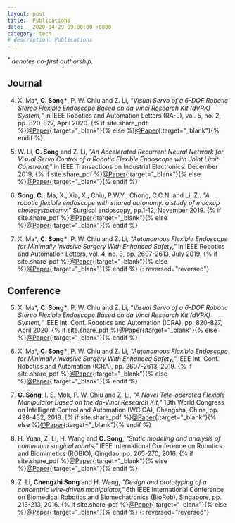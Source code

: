 ```yaml
---
layout: post
title:  Publications
date:   2020-04-29 09:00:00 +0800
category: tech
# description: Publications
---
```


_<sup>\*</sup> denotes co-first authorship._

## Journal

4. X. Ma\*, **C. Song\***, P. W. Chiu and Z. Li, *"Visual Servo of a 6-DOF Robotic Stereo Flexible Endoscope Based on da Vinci Research Kit (dVRK) System,"* in IEEE Robotics and Automation Letters (RA-L), vol. 5, no. 2, pp. 820-827, April 2020.
{% if site.share_pdf %}[@Paper]({{site.url}}/blog_tech/tech-doc/publs/2020_icra_ral.pdf){:target="_blank"}{% else %}[@Paper](https://ieeexplore.ieee.org/abstract/document/8959288){:target="_blank"}{% endif %}

1. W. Li, **C. Song** and Z. Li, *"An Accelerated Recurrent Neural Network for Visual Servo Control of a Robotic Flexible Endoscope with Joint Limit Constraint,"* in IEEE Transactions on Industrial Electronics. December 2019.
{% if site.share_pdf %}[@Paper]({{site.url}}/blog_tech/tech-doc/publs/2019_tie.pdf){:target="_blank"}{% else %}[@Paper](https://ieeexplore.ieee.org/abstract/document/8936533){:target="_blank"}{% endif %}

2. **Song, C.**, Ma, X., Xia, X., Chiu, P.W.Y., Chong, C.C.N. and Li, Z.. *"A robotic flexible endoscope with shared autonomy: a study of mockup cholecystectomy."* Surgical endoscopy, pp.1-12, November 2019.
{% if site.share_pdf %}[@Paper]({{site.url}}/blog_tech/tech-doc/publs/2019_SE.pdf){:target="_blank"}{% else %}[@Paper](https://link.springer.com/article/10.1007/s00464-019-07241-8){:target="_blank"}{% endif %}

1. X. Ma\*, **C. Song\***, P. W. Chiu and Z. Li, *"Autonomous Flexible Endoscope for Minimally Invasive Surgery With Enhanced Safety,"* in IEEE Robotics and Automation Letters, vol. 4, no. 3, pp. 2607-2613, July 2019.
{% if site.share_pdf %}[@Paper]({{site.url}}/blog_tech/tech-doc/publs/2019_icra_ral.pdf){:target="_blank"}{% else %}[@Paper](https://ieeexplore.ieee.org/abstract/document/8627918){:target="_blank"}{% endif %}
{: reversed="reversed"}

## Conference

5. X. Ma\*, **C. Song\***, P. W. Chiu and Z. Li, *"Visual Servo of a 6-DOF Robotic Stereo Flexible Endoscope Based on da Vinci Research Kit (dVRK) System,"* IEEE Int. Conf. Robotics and Automation (ICRA), pp. 820-827, April 2020.
{% if site.share_pdf %}[@Paper]({{site.url}}/blog_tech/tech-doc/publs/2020_icra_ral.pdf){:target="_blank"}{% else %}[@Paper](https://ieeexplore.ieee.org/abstract/document/8959288){:target="_blank"}{% endif %}

4. X. Ma\*, **C. Song\***, P. W. Chiu and Z. Li, *"Autonomous Flexible Endoscope for Minimally Invasive Surgery With Enhanced Safety,"* IEEE Int. Conf. Robotics and Automation (ICRA), pp. 2607-2613, 2019.
{% if site.share_pdf %}[@Paper]({{site.url}}/blog_tech/tech-doc/publs/2019_icra_ral.pdf){:target="_blank"}{% else %}[@Paper](https://ieeexplore.ieee.org/abstract/document/8627918){:target="_blank"}{% endif %}

3. **C. Song**, I. S. Mok, P. W. Chiu and Z. Li, *"A Novel Tele-operated Flexible Manipulator Based on the da-Vinci Research Kit,"* 13th World Congress on Intelligent Control and Automation (WCICA), Changsha, China, pp. 428-432, 2018.
{% if site.share_pdf %}[@Paper]({{site.url}}/blog_tech/tech-doc/publs/2018_wcica.pdf){:target="_blank"}{% else %}[@Paper](http://ieeexplore.ieee.org/document/7139302/){:target="_blank"}{% endif %}

1. H. Yuan, Z. Li, H. Wang and **C. Song**, *"Static modeling and analysis of continuum surgical robots,"* IEEE International Conference on Robotics and Biomimetics (ROBIO), Qingdao, pp. 265-270, 2016.
{% if site.share_pdf %}[@Paper]({{site.url}}/blog_tech/tech-doc/publs/2016_robio.pdf){:target="_blank"}{% else %}[@Paper](https://ieeexplore.ieee.org/abstract/document/7866333){:target="_blank"}{% endif %}

1. Z. Li, **Chengzhi Song** and H. Wang, *"Design and prototyping of a concentric wire-driven manipulator,"* 6th IEEE International Conference on Biomedical Robotics and Biomechatronics (BioRob), Singapore, pp. 213-213, 2016.
{% if site.share_pdf %}[@Paper]({{site.url}}/blog_tech/tech-doc/publs/2016_biorob.pdf){:target="_blank"}{% else %}[@Paper](https://ieeexplore.ieee.org/abstract/document/7523624){:target="_blank"}{% endif %}
{: reversed="reversed"}

<!-- ## Patent -->